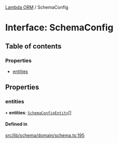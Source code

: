 [Lambda ORM](../README.md) / SchemaConfig

# Interface: SchemaConfig

## Table of contents

### Properties

- [entities](SchemaConfig.md#entities)

## Properties

### entities

• **entities**: [`SchemaConfigEntity`](SchemaConfigEntity.md)[]

#### Defined in

[src/lib/schema/domain/schema.ts:195](https://github.com/FlavioLionelRita/lambdaorm/blob/5d57f9ad/src/lib/schema/domain/schema.ts#L195)
